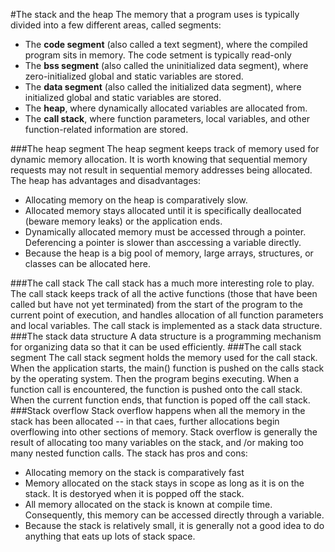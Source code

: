 #The stack and the heap
The memory that a program uses is typically divided into a few different areas, called segments:
- The **code segment** (also called a text segment), where the compiled program sits in memory. The code setment is typically read-only
- The **bss segment** (also called the uninitialized data segment), where zero-initialized global and static variables are stored.
- The **data segment** (also called the initialized data segment), where initialized global and static variables are stored.
- The **heap**, where dynamically allocated variables are allocated from.
- The **call stack**, where function parameters, local variables, and other function-related information are stored.

###The heap segment
The heap segment keeps track of memory used for dynamic memory allocation.
It is worth knowing that sequential memory requests may not result in sequential memory addresses being allocated.
The heap has advantages and disadvantages:
- Allocating memory on the heap is comparatively slow.
- Allocated memory stays allocated until it is specifically deallocated (beware memory leaks) or the application ends.
- Dynamically allocated memory must be accessed through a pointer. Deferencing a pointer is slower than asccessing a variable directly.
- Because the heap is a big pool of memory, large arrays, structures, or classes can be allocated here.

###The call stack
The call stack has a much more interesting role to play. The call stack keeps track of all the active functions (those that have been called but have not yet terminated) from the start of the program to the current point of execution, and handles allocation of all function parameters and local variables.
The call stack is implemented as a stack data structure.
###The stack data structure
A data structure is a programming mechanism for organizing data so that it can be used efficiently.
###The call stack segment
The call stack segment holds the memory used for the call stack. When the application starts, the main() function is pushed on the calls stack by the operating system. Then the program begins executing.
When a function call is encountered, the function is pushed onto the call stack. When the current function ends, that function is poped off the call stack.
###Stack overflow
Stack overflow happens when all the memory in the stack has been allocated -- in that caes, further allocations begin overflowing into other sections of memory.
Stack overflow is generally the result of allocating too many variables on the stack, and /or making too many nested function calls.
The stack has pros and cons:
- Allocating memory on the stack is comparatively fast
- Memory allocated on the stack stays in scope as long as it is on the stack. It is destoryed when it is popped off the stack.
- All memory allocated on the stack is known at compile time. Consequently, this memory can be accessed directly through a variable.
- Because the stack is relatively small, it is generally not a good idea to do anything that eats up lots of stack space.
